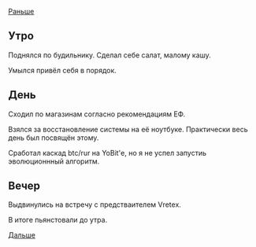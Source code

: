 [Раньше](2020.01.17.md)  
## Утро
Поднялся по будильнику. Сделал себе салат, малому кашу.

Умылся привёл себя в порядок.
## День
Сходил по магазинам согласно рекомендациям ЕФ.

Взялся за восстановление системы на её ноутбуке. Практически весь день был посвящён этому.

Сработал каскад btc/rur на YoBit'е, но я не успел запустиь эволюционнный алгоритм.
## Вечер
Выдвинулись на встречу с предстваителем Vretex.

В итоге пьянстовали до утра.

[Дальше](2020.01.19.md)
